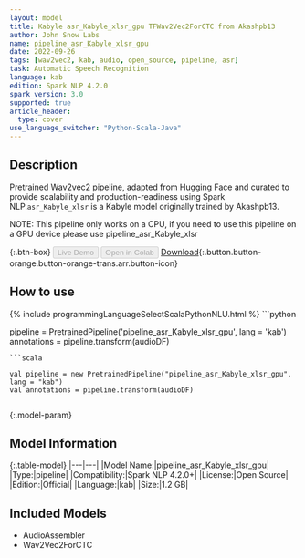 ```yaml
---
layout: model
title: Kabyle asr_Kabyle_xlsr_gpu TFWav2Vec2ForCTC from Akashpb13
author: John Snow Labs
name: pipeline_asr_Kabyle_xlsr_gpu
date: 2022-09-26
tags: [wav2vec2, kab, audio, open_source, pipeline, asr]
task: Automatic Speech Recognition
language: kab
edition: Spark NLP 4.2.0
spark_version: 3.0
supported: true
article_header:
  type: cover
use_language_switcher: "Python-Scala-Java"
---
```


## Description

Pretrained Wav2vec2  pipeline, adapted from Hugging Face and curated to provide scalability and production-readiness using Spark NLP.`asr_Kabyle_xlsr` is a Kabyle model originally trained by Akashpb13.

NOTE: This pipeline only works on a CPU, if you need to use this pipeline on a GPU device please use pipeline_asr_Kabyle_xlsr

{:.btn-box}
<button class="button button-orange" disabled>Live Demo</button>
<button class="button button-orange" disabled>Open in Colab</button>
[Download](https://s3.amazonaws.com/auxdata.johnsnowlabs.com/public/models/pipeline_asr_Kabyle_xlsr_gpu_kab_4.2.0_3.0_1664189758175.zip){:.button.button-orange.button-orange-trans.arr.button-icon}

## How to use



<div class="tabs-box" markdown="1">
{% include programmingLanguageSelectScalaPythonNLU.html %}
```python

pipeline = PretrainedPipeline('pipeline_asr_Kabyle_xlsr_gpu', lang = 'kab')
annotations =  pipeline.transform(audioDF)
    
```
```scala

val pipeline = new PretrainedPipeline("pipeline_asr_Kabyle_xlsr_gpu", lang = "kab")
val annotations = pipeline.transform(audioDF)
    
```
</div>

{:.model-param}
## Model Information

{:.table-model}
|---|---|
|Model Name:|pipeline_asr_Kabyle_xlsr_gpu|
|Type:|pipeline|
|Compatibility:|Spark NLP 4.2.0+|
|License:|Open Source|
|Edition:|Official|
|Language:|kab|
|Size:|1.2 GB|

## Included Models

- AudioAssembler
- Wav2Vec2ForCTC